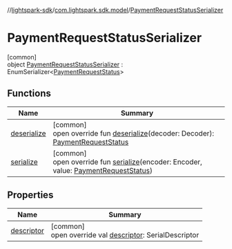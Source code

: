 //[lightspark-sdk](../../../index.md)/[com.lightspark.sdk.model](../index.md)/[PaymentRequestStatusSerializer](index.md)

# PaymentRequestStatusSerializer

[common]\
object [PaymentRequestStatusSerializer](index.md) : EnumSerializer&lt;[PaymentRequestStatus](../-payment-request-status/index.md)&gt;

## Functions

| Name | Summary |
|---|---|
| [deserialize](../-withdrawal-request-status-serializer/index.md#-119773072%2FFunctions%2F-962664521) | [common]<br>open override fun [deserialize](../-withdrawal-request-status-serializer/index.md#-119773072%2FFunctions%2F-962664521)(decoder: Decoder): [PaymentRequestStatus](../-payment-request-status/index.md) |
| [serialize](index.md#2029534060%2FFunctions%2F-962664521) | [common]<br>open override fun [serialize](index.md#2029534060%2FFunctions%2F-962664521)(encoder: Encoder, value: [PaymentRequestStatus](../-payment-request-status/index.md)) |

## Properties

| Name | Summary |
|---|---|
| [descriptor](../-withdrawal-request-status-serializer/index.md#-54158242%2FProperties%2F-962664521) | [common]<br>open override val [descriptor](../-withdrawal-request-status-serializer/index.md#-54158242%2FProperties%2F-962664521): SerialDescriptor |
